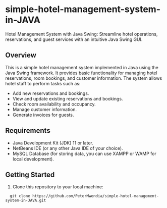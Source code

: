 # simple-hotel-management-system-in-JAVA
Hotel Management System with Java Swing: Streamline hotel operations, reservations, and guest services with an intuitive Java Swing GUI.

## Overview
This is a simple hotel management system implemented in Java using the Java Swing framework. It provides basic functionality for managing hotel reservations, room bookings, and customer information. The system allows hotel staff to perform tasks such as:

- Add new reservations and bookings.
- View and update existing reservations and bookings.
- Check room availability and occupancy.
- Manage customer information.
- Generate invoices for guests.

## Requirements
- Java Development Kit (JDK) 11 or later.
- NetBeans IDE (or any other Java IDE of your choice).
- MySQL Database (for storing data, you can use XAMPP or WAMP for local development).

## Getting Started
1. Clone this repository to your local machine:
```shell
  git clone https://github.com/PeterMwendia/simple-hotel-management-system-in-JAVA.git
```
